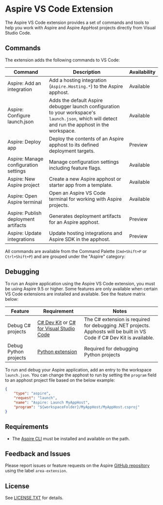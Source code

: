 
# Aspire VS Code Extension

The Aspire VS Code extension provides a set of commands and tools to help you work with Aspire and Aspire AppHost projects directly from Visual Studio Code.

## Commands

The extension adds the following commands to VS Code:

| Command                               | Description                                                                                                                                              | Availability |
|---------------------------------------|----------------------------------------------------------------------------------------------------------------------------------------------------------|--------------|
| Aspire: Add an integration            | Add a hosting integration (`Aspire.Hosting.*`) to the Aspire apphost.                                                 | Available    |
| Aspire: Configure launch.json         | Adds the default Aspire debugger launch configuration to your workspace's `launch.json`, which will detect and run the apphost in the workspace. | Available    |
| Aspire: Deploy app                | Deploy the contents of an Aspire apphost to its defined deployment targets.                                                                              | Preview      |
| Aspire: Manage configuration settings | Manage configuration settings including feature flags.                                                                                                                           | Available    |
| Aspire: New Aspire project            | Create a new Aspire apphost or starter app from a template.                                                                                                                             | Available    |
| Aspire: Open Aspire terminal          | Open an Aspire VS Code terminal for working with Aspire projects.                                                                                                | Available    |
| Aspire: Publish deployment artifacts  | Generates deployment artifacts for an Aspire apphost.                                                                                                    | Preview      |
| Aspire: Update integrations           | Update hosting integrations and Aspire SDK in the apphost.                                                                                                               | Preview      |

All commands are available from the Command Palette (`Cmd+Shift+P` or `Ctrl+Shift+P`) and are grouped under the "Aspire" category:

## Debugging

To run an Aspire application using the Aspire VS Code extension, you must be using Aspire 9.5 or higher. Some features are only available when certain VS Code extensions are installed and available. See the feature matrix below:

| Feature | Requirement | Notes |
|---------|-------------|-------|
| Debug C# projects | [C# Dev Kit](https://marketplace.visualstudio.com/items?itemName=ms-dotnettools.csdevkit) or [C# for Visual Studio Code](https://marketplace.visualstudio.com/items?itemName=ms-dotnettools.csharp) | The C# extension is required for debugging .NET projects. Apphosts will be built in VS Code if C# Dev Kit is available. |
| Debug Python projects | [Python extension](https://marketplace.visualstudio.com/items?itemName=ms-python.python) | Required for debugging Python projects |

To run and debug your Aspire application, add an entry to the workspace `launch.json`. You can change the apphost to run by setting the `program` field to an apphost project file based on the below example:

```json
{
    "type": "aspire",
    "request": "launch",
    "name": "Aspire: Launch MyAppHost",
    "program": "${workspaceFolder}/MyAppHost/MyAppHost.csproj"
}
```

## Requirements

- The [Aspire CLI](https://learn.microsoft.com/en-us/dotnet/aspire/cli/install) must be installed and available on the path.

## Feedback and Issues

Please report issues or feature requests on the Aspire [GitHub repository](https://github.com/dotnet/aspire/issues) using the label `area-extension`.

## License

See [LICENSE.TXT](./LICENSE.TXT) for details.
